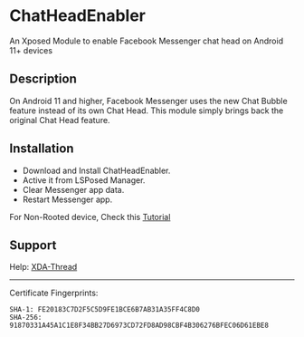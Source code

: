 ChatHeadEnabler
===============

An Xposed Module to enable Facebook Messenger chat head on Android 11+ devices

Description
-----------

On Android 11 and higher, Facebook Messenger uses the new Chat Bubble feature instead of its own Chat Head. This module simply brings back the original Chat Head feature.

Installation
------------
- Download and Install ChatHeadEnabler.
- Active it from LSPosed Manager.
- Clear Messenger app data.
- Restart Messenger app.

For Non-Rooted device, Check this [Tutorial](https://forum.xda-developers.com/t/4331215)  

Support
-------

Help: [XDA-Thread](https://forum.xda-developers.com/t/4305391)

------------

Certificate Fingerprints:
```
SHA-1: FE20183C7D2F5C5D9FE1BCE6B7AB31A35FF4C8D0
SHA-256: 91870331A45A1C1E8F34BB27D6973CD72FD8AD98CBF4B306276BFEC06D61EBE8
```
